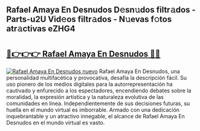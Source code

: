## Rafael Amaya En Desnudos D𝚎sn𝚞dos filtr𝚊dos - Parts-u2U Vid𝚎os filtr𝚊dos - N𝚞evas f𝚘tos atr𝚊ctivas eZHG4

# <h2><a href="http://mb61zo7.tromn.icu/?c=Rafael+Amaya+En+Desnudos">🔗👉👉👉 Rafael Amaya En Desnudos 🔗🔗</a></h2>

[![Rafael Amaya En Desnudos nuevo](https://i.imgur.com/pEAQMta.gif)](http://mb61zo7.tromn.icu/?c=Rafael+Amaya+En+Desnudos)
Rafael Amaya En Desnudos, una personalidad multifacética y provocativa, desafía la descripción fácil. Su uso pionero de los medios digitales para la autorrepresentación ha cautivado y enfurecido a los espectadores, encendiendo debates sobre la moralidad, la expresión artística y la naturaleza evolutiva de las comunidades en línea. Independientemente de sus decisiones futuras, su huella en el mundo virtual es imborrable. Armado con una dedicación inquebrantable y un atractivo innegable, el alcance de Rafael Amaya En Desnudos en el mundo virtual es vasto.
